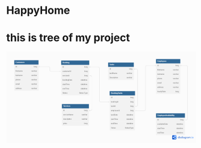 # HappyHome
# this is tree of my project
![alt text](https://github.com/hojimahmudov/picyutrd/blob/main/HappyHome.png)
